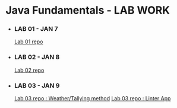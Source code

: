 # Java Fundamentals - LAB WORK

- ### LAB 01 - JAN 7
  [Lab 01 repo](https://github.com/micahThor/java-fundamentals/tree/master/basics)
  
- ### LAB 02 - JAN 8
  [Lab 02 repo](https://github.com/micahThor/java-fundamentals/tree/master/basiclibrary)
  
  
- ### LAB 03 - JAN 9
  [Lab 03 repo : Weather/Tallying method](https://github.com/micahThor/java-fundamentals/tree/master/basiclibrary)
  [Lab 03 repo : Linter App](https://github.com/micahThor/java-fundamentals/tree/master/linter)
